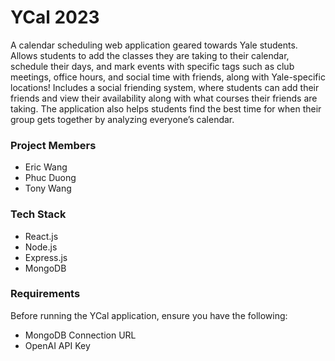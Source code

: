 # YCal 2023

A calendar scheduling web application geared towards Yale students. Allows students to add the classes they are taking to their calendar, schedule their days, and mark events with specific tags such as club meetings, office hours, and social time with friends, along with Yale-specific locations! Includes a social friending system, where students can add their friends and view their availability along with what courses their friends are taking. The application also helps students find the best time for when their group gets together by analyzing everyone’s calendar. 

### Project Members
- Eric Wang
- Phuc Duong
- Tony Wang

### Tech Stack
- React.js
- Node.js
- Express.js
- MongoDB

### Requirements
Before running the YCal application, ensure you have the following:

- MongoDB Connection URL
- OpenAI API Key
